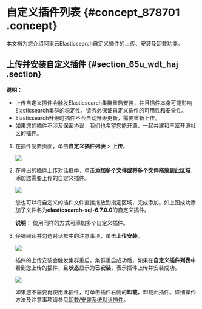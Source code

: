 # 自定义插件列表 {#concept_878701 .concept}

本文档为您介绍阿里云Elasticsearch自定义插件的上传、安装及卸载功能。

## 上传并安装自定义插件 {#section_65u_wdt_haj .section}

**说明：** 

-   上传自定义插件会触发Elasticsearch集群重启安装，并且插件本身可能影响Elasticsearch集群的稳定性，请务必保证自定义插件的可用性和安全性。
-   Elasticsearch升级时插件不会自动升级更新，需要重新上传。
-   如果您的插件不涉及保密协议，我们也希望您能开源，一起共建和丰富开源社区的插件。

1.  在插件配置页面，单击**自定义插件列表** \> **上传**。

    ![](http://static-aliyun-doc.oss-cn-hangzhou.aliyuncs.com/assets/img/711744/156266065150444_zh-CN.png)

2.  在弹出的插件上传对话框中，单击**添加多个文件或将多个文件拖放到此区域**，添加您需要上传的自定义插件。

    ![](http://static-aliyun-doc.oss-cn-hangzhou.aliyuncs.com/assets/img/711744/156266065150445_zh-CN.png)

    您也可以将自定义的插件文件直接拖放到指定区域，完成添加。如上图成功添加了文件名为**elasticsearch-sql-6.7.0.0**的自定义插件。

    **说明：** 使用同样的方式可添加多个自定义插件。

3.  仔细阅读并勾选对话框中的注意事项，单击**上传安装**。

    ![](http://static-aliyun-doc.oss-cn-hangzhou.aliyuncs.com/assets/img/711744/156266065150446_zh-CN.png)

    插件的上传安装会触发集群重启。集群重启成功后，如果在**自定义插件列表**中看到您上传的插件，且**状态**显示为**已安装**，表示插件上传并安装成功。

    ![](http://static-aliyun-doc.oss-cn-hangzhou.aliyuncs.com/assets/img/711744/156266065150464_zh-CN.png)

    如果您不需要再使用此插件，可单击插件右侧的**卸载**，卸载此插件。详细操作方法及注意事项请参见[卸载/安装系统默认插件](intl.zh-CN/用户指南/实例管理/插件配置/系统默认插件列表.md#section_d0y_kyx_fu0)。


